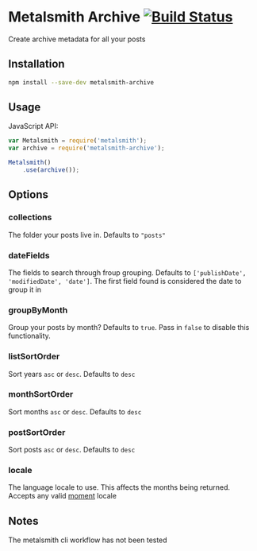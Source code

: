 [moment]: http://momentjs.com/docs/#/i18n/
# Metalsmith Archive [![Build Status](https://travis-ci.org/hellatan/metalsmith-archive.svg)](https://travis-ci.org/hellatan/metalsmith-archive)
 
Create archive metadata for all your posts

## Installation

```bash
npm install --save-dev metalsmith-archive
```

## Usage

JavaScript API:

```js
var Metalsmith = require('metalsmith');
var archive = require('metalsmith-archive');

Metalsmith()
    .use(archive());
```

## Options

### collections

The folder your posts live in. Defaults to `"posts"`

### dateFields

The fields to search through froup grouping. Defaults to `['publishDate', 'modifiedDate', 'date']`. The first field found is considered the date to group it in

### groupByMonth

Group your posts by month? Defaults to `true`. Pass in `false` to disable this functionality.

### listSortOrder

Sort years `asc` or `desc`. Defaults to `desc`

### monthSortOrder

Sort months `asc` or `desc`. Defaults to `desc`

### postSortOrder

Sort posts `asc` or `desc`. Defaults to `desc`

### locale

The language locale to use. This affects the months being returned. Accepts any valid [moment][moment] locale

## Notes
 
The metalsmith cli workflow has not been tested

  
